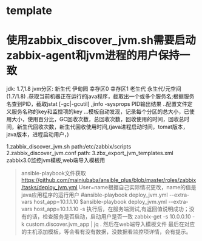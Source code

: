 # template
# 使用zabbix_discover_jvm.sh需要启动zabbix-agent和jvm进程的用户保持一致
jdk: 1.7,1.8
jvm分区:
  新生代
    伊甸园
    幸存区0
    幸存区1
  老生代
  永生代/元空间  (1.7/1.8)
.获取当前机器正在运行的java程序，截取出一个或多个服务名;根据服务名查到PID，截取jstat [-gc|-gcutil] ,jinfo -sysprops PID输出结果
..配置文件定义服务名称的key和监控项的key
...模板自动发现，记录每个分区的总大小，已使用大小，使用百分比，GC回收次数，总回收次数，回收使用的时间，回收总时间，新生代回收次数，新生代回收使用时间,(java进程启动时间，tomat版本，java版本，进程启动用户，)

1.zabbix_discover_jvm.sh
path:/etc/zabbix/scripts
2.zabbix_discover_jvm.conf
path:
3.zbx_export_jvm_templates.xml
zabbix3.0监控jvm模板,web端导入模板用

>  ansible-playbook文件获取
>  https://github.com/mainiubaba/ansible_plus/blob/master/roles/zabbix/tasks/deploy_jvm.yml
>  User=name根据自己实际情况更改，name的值是java应用程序的运行用户
>  #ansible-playbook deploy_jvm.yml --extra-vars host_app=10.1.1.10
>  $ansible-playbook deploy_jvm.yml --extra-vars host_app=10.1.1.10 -s
>  执行后，在服务端测试,有返回值说明成功；没有的话，检查服务是否启动，启动用户是否一致
>  zabbix-get -s 10.0.0.10 -k custom.discover.jvm_app | jq .
>  然后在web端导入模板文件
>  最后在对应的主机添加模板，等会看有没有数据，没数据看监控项详情，会有提示。
